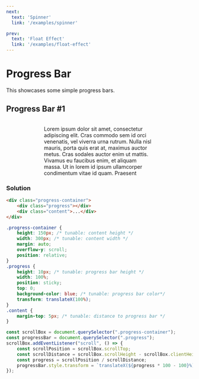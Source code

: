 ```yaml
---
next:
  text: 'Spinner'
  link: '/examples/spinner'

prev:
  text: 'Float Effect'
  link: '/examples/float-effect'
---
```


# Progress Bar

This showcases some simple progress bars.

## Progress Bar #1

<div class="progress-container">
<div class="progress"></div>
<div class="content">
Lorem ipsum dolor sit amet, consectetur adipiscing elit. Cras commodo sem id orci venenatis, vel viverra urna rutrum. Nulla nisl mauris, porta quis erat at, maximus auctor metus. Cras sodales auctor enim ut mattis. Vivamus eu faucibus enim, et aliquam massa. Ut in lorem id ipsum ullamcorper condimentum vitae id quam. Praesent rhoncus mi ut dui lacinia pulvinar. In faucibus nibh et massa fermentum porta. Maecenas ultrices, turpis eu sodales facilisis, urna lectus bibendum urna, vel lobortis leo nulla vel augue. Duis pellentesque sollicitudin massa, a efficitur eros aliquet in. Sed malesuada accumsan ultrices. Duis cursus felis et felis consequat, nec tincidunt nisi pulvinar.

Aenean sagittis, risus at consectetur finibus, ante justo sodales enim, at laoreet augue erat in justo. Mauris facilisis condimentum ultricies. Sed erat ante, blandit nec ullamcorper nec, fringilla vel mauris. Ut id magna sodales, viverra nibh id, maximus purus. Praesent eu est a arcu porttitor ullamcorper. Vivamus vitae consequat nisl, in malesuada dui. Integer molestie viverra condimentum. In hac habitasse platea dictumst. Quisque elementum ut purus a accumsan.

Suspendisse tempor mauris eget rhoncus eleifend. Cras sagittis nunc odio, ut consequat purus posuere at. Morbi at turpis non mi ullamcorper rutrum. Integer at ornare urna. Mauris vulputate neque vel arcu fermentum, ut blandit lacus iaculis. Nullam et interdum lectus. Vestibulum at mattis tellus, a imperdiet lorem. Lorem ipsum dolor sit amet, consectetur adipiscing elit. Duis feugiat velit vel nulla posuere malesuada. Aenean ornare suscipit sapien. Suspendisse in cursus nibh. Cras consectetur leo dolor, faucibus lobortis magna semper a. Mauris ultrices risus a enim pharetra laoreet.

Vestibulum accumsan odio vel nisl congue tristique. Quisque sollicitudin convallis libero sit amet dictum. Mauris libero quam, iaculis vel nisl a, faucibus consectetur eros. Ut purus nisi, finibus vel neque eget, placerat sagittis felis. Maecenas sed varius eros. Suspendisse ultricies ut leo ut consectetur. Etiam gravida, quam at laoreet porttitor, velit felis pretium enim, quis condimentum diam quam eget velit. Maecenas metus mi, rutrum ac condimentum non, laoreet eget justo.

Donec non nisi non odio pharetra dapibus ac non magna. Sed magna massa, accumsan id nibh eget, luctus placerat sem. Sed eu sodales eros. Sed sagittis dignissim velit ac fringilla. Nullam sollicitudin ex sit amet iaculis lacinia. Integer non nulla fringilla, feugiat leo a, bibendum mauris. Nam gravida tempor augue, at lobortis augue iaculis vitae. 
</div>
</div>

<style>
    .progress-container {
        height: 150px;
        width: 300px;
        margin: auto;
        overflow-y: scroll;
        position: relative;
    }
    .progress {
        height: 10px;
        width: 100%;
        position: sticky;
        top: 0;
        background-color: blue;
        transform: translateX(100%);
    }
    .content {
        margin-top: 5px;
    }
</style>

<script setup>
import { onMounted } from "vue";

onMounted(() => {
    const scrollBox = document.querySelector(".progress-container");
    const progressBar = document.querySelector(".progress");
    scrollBox.addEventListener("scroll", () => {
        const scrollPosition = scrollBox.scrollTop;
        const scrollDistance = scrollBox.scrollHeight - scrollBox.clientHeight;
        const progress = scrollPosition / scrollDistance;
        progressBar.style.transform = `translateX(${progress * 100 - 100}%)`;
    });
});
</script>

### Solution

```html
<div class="progress-container">
    <div class="progress"></div>
    <div class="content">...</div>
</div>
```

```css
.progress-container {
    height: 150px; /* tunable: content height */
    width: 300px; /* tunable: content width */
    margin: auto;
    overflow-y: scroll;
    position: relative;
}
.progress {
    height: 10px; /* tunable: progress bar height */
    width: 100%;
    position: sticky;
    top: 0;
    background-color: blue; /* tunable: progress bar color*/
    transform: translateX(100%);
}
.content {
    margin-top: 5px; /* tunable: distance to progress bar */
}
```

```js
const scrollBox = document.querySelector(".progress-container");
const progressBar = document.querySelector(".progress");
scrollBox.addEventListener("scroll", () => {
    const scrollPosition = scrollBox.scrollTop;
    const scrollDistance = scrollBox.scrollHeight - scrollBox.clientHeight;
    const progress = scrollPosition / scrollDistance;
    progressBar.style.transform = `translateX(${progress * 100 - 100}%)`;
});
```


